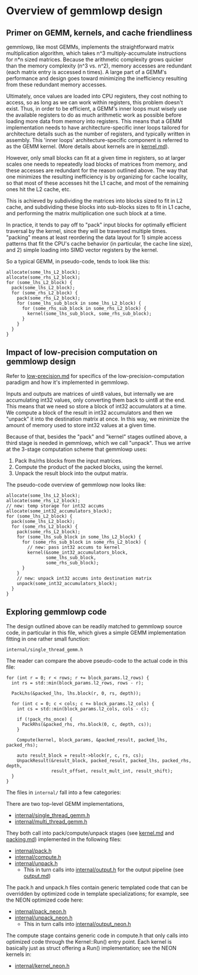 # Overview of gemmlowp design

## Primer on GEMM, kernels, and cache friendliness

gemmlowp, like most GEMMs, implements the straightforward matrix multiplication
algorithm, which takes n^3 multiply-accumulate instructions for n*n sized
matrices. Because the arithmetic complexity grows quicker than the memory
complexity (n^3 vs. n^2), memory accesses are redundant (each matrix entry is
accessed n times). A large part of a GEMM's performance and design goes toward
minimizing the inefficiency resulting from these redundant memory accesses.

Ultimately, once values are loaded into CPU registers, they cost nothing to
access, so as long as we can work within registers, this problem doesn't exist.
Thus, in order to be efficient, a GEMM's inner loops must wisely use the
available registers to do as much arithmetic work as possible before loading
more data from memory into registers. This means that a GEMM implementation
needs to have architecture-specific inner loops tailored for architecture
details such as the number of registers, and typically written in assembly. This
'inner loops' architecture-specific component is referred to as the GEMM kernel.
(More details about kernels are in [kernel.md](kernel.md)).

However, only small blocks can fit at a given time in registers, so at larger
scales one needs to repeatedly load blocks of matrices from memory, and these
accesses are redundant for the reason outlined above. The way that one minimizes
the resulting inefficiency is by organizing for cache locality, so that most of
these accesses hit the L1 cache, and most of the remaining ones hit the L2
cache, etc.

This is achieved by subdividing the matrices into blocks sized to fit in L2
cache, and subdividing these blocks into sub-blocks sizes to fit in L1 cache,
and performing the matrix multiplication one such block at a time.

In practice, it tends to pay off to "pack" input blocks for optimally efficient
traversal by the kernel, since they will be traversed multiple times. "packing"
means at least reordering the data layout for 1) simple access patterns that fit
the CPU's cache behavior (in particular, the cache line size), and 2) simple
loading into SIMD vector registers by the kernel.

So a typical GEMM, in pseudo-code, tends to look like this:

```
allocate(some_lhs_L2_block);
allocate(some_rhs_L2_block);
for (some_lhs_L2_block) {
  pack(some_lhs_L2_block);
  for (some_rhs_L2_block) {
    pack(some_rhs_L2_block);
    for (some_lhs_sub_block in some_lhs_L2_block) {
      for (some_rhs_sub_block in some_rhs_L2_block) {
        kernel(some_lhs_sub_block, some_rhs_sub_block);
      }
    }
  }
}
```

## Impact of low-precision computation on gemmlowp design

Refer to [low-precision.md](low-precision.md) for specifics of the
low-precision-computation paradigm and how it's implemented in gemmlowp.

Inputs and outputs are matrices of uint8 values, but internally we are
accumulating int32 values, only converting them back to uint8 at the end. This
means that we need so store a block of int32 accumulators at a time. We compute
a block of the result in int32 accumulators and then we "unpack" it into the
destination matrix at once. In this way, we minimize the amount of memory used
to store int32 values at a given time.

Because of that, besides the "pack" and "kernel" stages outlined above, a third
stage is needed in gemmlowp, which we call "unpack". Thus we arrive at the
3-stage computation scheme that gemmlowp uses:

1.  Pack lhs/rhs blocks from the input matrices.
2.  Compute the product of the packed blocks, using the kernel.
3.  Unpack the result block into the output matrix.

The pseudo-code overview of gemmlowp now looks like:

```
allocate(some_lhs_L2_block);
allocate(some_rhs_L2_block);
// new: temp storage for int32 accums
allocate(some_int32_accumulators_block);
for (some_lhs_L2_block) {
  pack(some_lhs_L2_block);
  for (some_rhs_L2_block) {
    pack(some_rhs_L2_block);
    for (some_lhs_sub_block in some_lhs_L2_block) {
      for (some_rhs_sub_block in some_rhs_L2_block) {
        // new: pass int32 accums to kernel
        kernel(&some_int32_accumulators_block,
               some_lhs_sub_block,
               some_rhs_sub_block);
      }
    }
    // new: unpack int32 accums into destination matrix
    unpack(some_int32_accumulators_block);
  }
}
```

## Exploring gemmlowp code

The design outlined above can be readily matched to gemmlowp source code, in
particular in this file, which gives a simple GEMM implementation fitting in one
rather small function:

```
internal/single_thread_gemm.h
```

The reader can compare the above pseudo-code to the actual code in this file:

```
for (int r = 0; r < rows; r += block_params.l2_rows) {
  int rs = std::min(block_params.l2_rows, rows - r);

  PackLhs(&packed_lhs, lhs.block(r, 0, rs, depth));

  for (int c = 0; c < cols; c += block_params.l2_cols) {
    int cs = std::min(block_params.l2_cols, cols - c);

    if (!pack_rhs_once) {
      PackRhs(&packed_rhs, rhs.block(0, c, depth, cs));
    }

    Compute(kernel, block_params, &packed_result, packed_lhs, packed_rhs);

    auto result_block = result->block(r, c, rs, cs);
    UnpackResult(&result_block, packed_result, packed_lhs, packed_rhs, depth,
                 result_offset, result_mult_int, result_shift);
  }
}
```

The files in `internal/` fall into a few categories:

There are two top-level GEMM implementations,

*   [internal/single_thread_gemm.h](../internal/single_thread_gemm.h)
*   [internal/multi_thread_gemm.h](../internal/multi_thread_gemm.h)

They both call into pack/compute/unpack stages (see [kernel.md](kernel.md) and
[packing.md](packing.md)) implemented in the following files:

*   [internal/pack.h](../internal/pack.h)
*   [internal/compute.h](../internal/compute.h)
*   [internal/unpack.h](../internal/unpack.h)
    *   This in turn calls into [internal/output.h](../internal/output.h) for
        the output pipeline (see [output.md](output.md))

The pack.h and unpack.h files contain generic templated code that can be
overridden by optimized code in template specializations; for example, see the
NEON optimized code here:

*   [internal/pack_neon.h](../internal/pack_neon.h)
*   [internal/unpack_neon.h](../internal/unpack_neon.h)
    *   This in turn calls into
        [internal/output_neon.h](../internal/output_neon.h)

The compute stage contains generic code in compute.h that only calls into
optimized code through the Kernel::Run() entry point. Each kernel is basically
just as struct offering a Run() implementation; see the NEON kernels in:

*   [internal/kernel_neon.h](../internal/kernel_neon.h)

